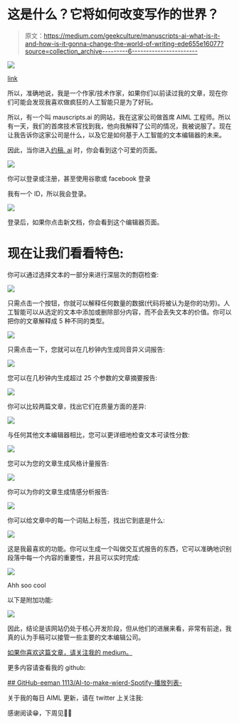 # 这是什么？它将如何改变写作的世界？

> 原文：<https://medium.com/geekculture/manuscripts-ai-what-is-it-and-how-is-it-gonna-change-the-world-of-writing-ede655e16077?source=collection_archive---------6----------------------->

![](img/09e3526a215ac57c890503e29f121bf8.png)

[link](https://manuscripts.ai)

所以，准确地说，我是一个作家/技术作家，如果你们以前读过我的文章，现在你们可能会发现我喜欢做疯狂的人工智能只是为了好玩。

所以，有一个叫 mauscripts.ai 的网站，我在这家公司做首席 AIML 工程师。所以有一天，我们的首席技术官找到我，他向我解释了公司的情况，我被说服了。现在让我告诉你这家公司是什么，以及它是如何基于人工智能的文本编辑器的未来。

因此，当你进入[约稿. ai](https://app.manuscripts.ai) 时，你会看到这个可爱的页面。

![](img/c1460fd8d236d4dc666b6db7be872cd0.png)

你可以登录或注册，甚至使用谷歌或 facebook 登录

我有一个 ID，所以我会登录。

![](img/99d4d75ca630ef76c906a2e32bc5e7ff.png)

登录后，如果你点击新文档，你会看到这个编辑器页面。

# **现在让我们看看特色:**

你可以通过选择文本的一部分来进行深层次的剽窃检查:

![](img/354557677241488efc64ee8bf14d7925.png)

只需点击一个按钮，你就可以解释任何数量的数据(代码将被认为是你的功劳)。人工智能可以从选定的文本中添加或删除部分内容，而不会丢失文本的价值。你可以把你的文章解释成 5 种不同的类型。

![](img/a2de8b1051b113381e983c8f239fd0b0.png)

只需点击一下，您就可以在几秒钟内生成同音异义词报告:

![](img/279334680f7911e02a93e4f77db114bd.png)

您可以在几秒钟内生成超过 25 个参数的文章摘要报告:

![](img/ce27ed8291098c5c7bf90489c7a9e92a.png)

你可以比较两篇文章，找出它们在质量方面的差异:

![](img/1c07dedb1bfa156a5626e89d47f53383.png)

与任何其他文本编辑器相比，您可以更详细地检查文本可读性分数:

![](img/0b393f98ca2b81828b80eb35f99c1a1f.png)

您可以为您的文章生成风格计量报告:

![](img/ce27ed8291098c5c7bf90489c7a9e92a.png)

你可以为你的文章生成情感分析报告:

![](img/340696721a9f5af668d46bf87149613f.png)

你可以给文章中的每一个词贴上标签，找出它到底是什么:

![](img/bd24596e5f08a8b9bafbc04464cbcace.png)

这是我最喜欢的功能。你可以生成一个叫做交互式报告的东西，它可以准确地识别段落中每一个内容的重要性，并且可以实时完成:

![](img/067677fc177286b3b76a7ba1525801e6.png)

Ahh soo cool

以下是附加功能:

![](img/e31eb454898ab0c7834d8b9b7e3761b7.png)

因此，结论是该网站仍处于核心开发阶段，但从他们的进展来看，非常有前途，我真的认为手稿可以接管一些主要的文本编辑公司。

[如果你喜欢这篇文章，请关注我的 medium。](/@eeman.majumder)

更多内容请查看我的 github:

[](https://github.com/Eeman1113/AI-to-make-wierd-spotify-playlists-) [## GitHub-eeman 1113/AI-to-make-wierd-Spotify-播放列表-](https://github.com/Eeman1113/AI-to-make-wierd-spotify-playlists-) 

关于我的每日 AIML 更新，请在 twitter 上关注我:

感谢阅读😁，下周见👋🏼
